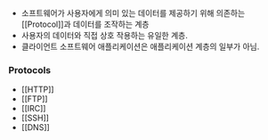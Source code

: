 - 소프트웨어가 사용자에게 의미 있는 데이터를 제공하기 위해 의존하는 [[Protocol]]과 데이터를 조작하는 계층
- 사용자의 데이터와 직접 상호 작용하는 유일한 계층.
- 클라이언트 소프트웨어 애플리케이션은 애플리케이션 계층의 일부가 아님.

### Protocols
- [[HTTP]]
- [[FTP]]
- [[IRC]]
- [[SSH]]
- [[DNS]]

